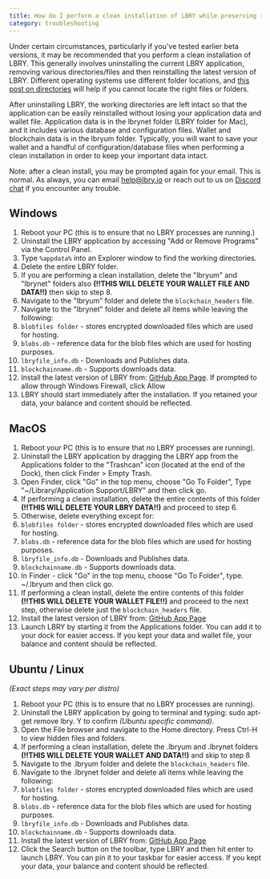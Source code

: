 ```yaml
---
title: How do I perform a clean installation of LBRY while preserving important data?
category: troubleshooting
---
```


Under certain circumstances, particularly if you've tested earlier beta versions, it may be recommended that you perform a clean installation of LBRY.  This generally involves uninstalling the current LBRY application, removing various directories/files and then reinstalling the latest version of LBRY. Different operating systems use different folder locations, and [this post on directories](https://lbry.io/faq/lbry-directories) will help if you cannot locate the right files or folders.  

After uninstalling LBRY, the working directories are left intact so that the application can be easily reinstalled without losing your application data and wallet file. Application data is in the lbrynet folder (LBRY folder for Mac), and it includes various database and configuration files. Wallet and blockchain data is in the lbryum folder. Typically, you will want to save your wallet and a handful of configuration/database files when performing a clean installation in order to keep your important data intact.

Note: after a clean install, you may be prompted again for your email. This is normal. As always, you can email [help@lbry.io](mailto:help@lbry.io) or reach out to us on [Discord chat](https://chat.lbry.io) if you encounter any trouble.

## Windows
1. Reboot your PC (this is to ensure that no LBRY processes are running.)
2. Uninstall the LBRY application by accessing "Add or Remove Programs" via the Control Panel.
3. Type `%appdata%` into an Explorer window to find the working directories.
4. Delete the entire LBRY folder.
5. If you are performing a clean installation, delete the "lbryum" and "lbrynet" folders also **(!!THIS WILL DELETE YOUR WALLET FILE AND DATA!!)** then skip to step 8. 
6. Navigate to the "lbryum" folder and delete the `blockchain_headers` file.
7. Navigate to the "lbrynet" folder and delete all items while leaving the following:
 1. `blobfiles folder` - stores encrypted downloaded files which are used for hosting.
 2. `blobs.db` - reference data for the blob files which are used for hosting purposes.
 3. `lbryfile_info.db` - Downloads and Publishes data.
 4. `blockchainname.db` - Supports downloads data.
8. Install the latest version of LBRY from: [GitHub App Page](https://github.com/lbryio/lbry-desktop/releases "GitHub App Page"). If prompted to allow through Windows Firewall, click Allow
9. LBRY should start immediately after the installation. If you retained your data, your balance and content should be reflected.

## MacOS
1. Reboot your PC (this is to ensure that no LBRY processes are running).
2. Uninstall the LBRY application by dragging the LBRY app from the Applications folder to the "Trashcan" icon (located at the end of the Dock), then click Finder > Empty Trash.
3. Open Finder, click "Go" in the top menu, choose "Go To Folder", Type "~/Library/Application Support/LBRY" and then click go.
4. If performing a clean installation, delete the entire contents of this folder **(!!THIS WILL DELETE YOUR LBRY DATA!!)** and proceed to step 6.
5. Otherwise, delete everything except for:
 1. `blobfiles folder` - stores encrypted downloaded files which are used for hosting.
 2. `blobs.db` - reference data for the blob files which are used for hosting purposes.
 3. `lbryfile_info.db` - Downloads and Publishes data.
 4. `blockchainname.db` - Supports downloads data.
6. In Finder - click "Go" in the top menu, choose "Go To Folder", type. ~/.lbryum and then click go.
7. If performing a clean install, delete the entire contents of this folder **(!!THIS WILL DELETE YOUR WALLET FILE!!)** and proceed to the next step, otherwise delete just the `blockchain_headers` file.
8. Install the latest version of LBRY from: [GitHub App Page](https://github.com/lbryio/lbry-desktop/releases "GitHub App Page")
9. Launch LBRY by starting it from the Applications folder.  You can add it to your dock for easier access.  If you kept your data and wallet file, your balance and content should be reflected.

## Ubuntu / Linux
*(Exact steps may vary per distro)* 
1. Reboot your PC (this is to ensure that no LBRY processes are running).
2. Uninstall the LBRY application by going to terminal and typing: sudo apt-get remove lbry. Y to confirm *(Ubuntu specific command)*.
3. Open the File browser and navigate to the Home directory. Press Ctrl-H to view hidden files and folders.
5. If performing a clean installation, delete the .lbryum and .lbrynet folders **(!!THIS WILL DELETE YOUR WALLET AND DATA!!)** and skip to step 8
6. Navigate to the .lbryum folder and delete the `blockchain_headers` file.
7. Navigate to the .lbrynet folder and delete all items while leaving the following:
 1. `blobfiles folder` - stores encrypted downloaded files which are used for hosting.
 2. `blobs.db` - reference data for the blob files which are used for hosting purposes.
 3. `lbryfile_info.db` - Downloads and Publishes data.
 4. `blockchainname.db` - Supports downloads data.
8. Install the latest version of LBRY from: [GitHub App Page](https://github.com/lbryio/lbry-desktop/releases "GitHub App Page")
9. Click the Search button on the toolbar, type LBRY and then hit enter to launch LBRY.  You can pin it to your taskbar for easier access. If you kept your data, your balance and content should be reflected.
